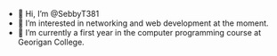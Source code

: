 - 👋 Hi, I’m @SebbyT381
- 👀 I’m interested in networking and web development at the moment.
- 🌱 I’m currently a first year in the computer programming course at Georigan College.

<!---
SebbyT381/SebbyT381 is a ✨ special ✨ repository because its `README.md` (this file) appears on your GitHub profile.
You can click the Preview link to take a look at your changes.
--->

